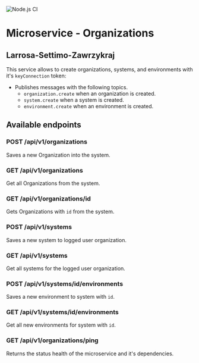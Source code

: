 ![Node.js CI](https://github.com/ArqSoftPractica/Larrosa-Settimo-Zawrzykraj-Organizations/workflows/Node.js%20CI/badge.svg)   
# Microservice - Organizations
## Larrosa-Settimo-Zawrzykraj

This service allows to create organizations, systems, and environments with it's `keyConnection` token:
* Publishes messages with the following topics.
    * `organization.create` when an organization is created.   
    * `system.create` when a system is created.   
    * `environment.create` when an environment is created.   


## Available endpoints   

### POST /api/v1/organizations
Saves a new Organization into the system.

### GET /api/v1/organizations
Get all Organizations from the system.

### GET /api/v1/organizations/id
Gets Organizations with `id` from the system.

### POST /api/v1/systems
Saves a new system to logged user organization.

### GET /api/v1/systems
Get all systems for the logged user organization.

### POST /api/v1/systems/id/environments
Saves a new environment to system with `id`.

### GET /api/v1/systems/id/environments
Get all new environments for system with `id`.

### GET /api/v1/organizations/ping
Returns the status health of the microservice and it's dependencies.


